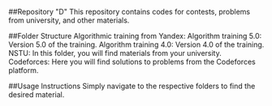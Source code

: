 ##Repository "D"
This repository contains codes for contests, problems from university, and other materials.

##Folder Structure
Algorithmic training from Yandex:
Algorithm training 5.0: Version 5.0 of the training.
Algorithm training 4.0: Version 4.0 of the training.
NSTU: In this folder, you will find materials from your university.
Codeforces: Here you will find solutions to problems from the Codeforces platform.

##Usage Instructions
Simply navigate to the respective folders to find the desired material.
